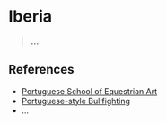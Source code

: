 # Iberia

> **…**
> 

## References

- [Portuguese School of Equestrian Art](https://en.wikipedia.org/wiki/Portuguese_School_of_Equestrian_Art)
- [Portuguese-style Bullfighting](https://en.wikipedia.org/wiki/Portuguese-style_bullfighting)
- …